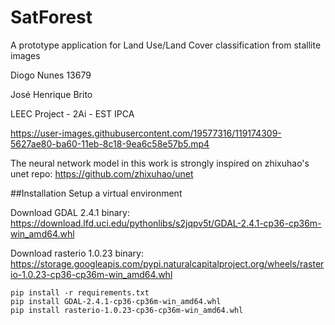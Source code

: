 # SatForest

A prototype application for Land Use/Land Cover classification from stallite images </u>

Diogo Nunes 13679

José Henrique Brito

LEEC Project - 2Ai - EST IPCA

https://user-images.githubusercontent.com/19577316/119174309-5627ae80-ba60-11eb-8c18-9ea6c58e57b5.mp4

The neural network model in this work is strongly inspired on zhixuhao's unet repo: https://github.com/zhixuhao/unet

##Installation
Setup a virtual environment

Download GDAL 2.4.1 binary:
https://download.lfd.uci.edu/pythonlibs/s2jqpv5t/GDAL-2.4.1-cp36-cp36m-win_amd64.whl

Download rasterio 1.0.23 binary:
https://storage.googleapis.com/pypi.naturalcapitalproject.org/wheels/rasterio-1.0.23-cp36-cp36m-win_amd64.whl

```pip
pip install -r requirements.txt
pip install GDAL-2.4.1-cp36-cp36m-win_amd64.whl
pip install rasterio-1.0.23-cp36-cp36m-win_amd64.whl
```
